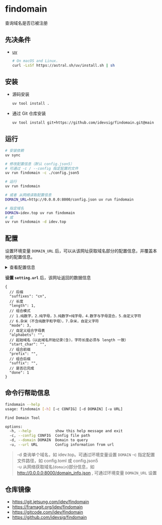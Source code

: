# findomain

查询域名是否已被注册

## 先决条件
- [uv](https://github.com/astral-sh/uv)
  ```bash
  # On macOS and Linux.
  curl -LsSf https://astral.sh/uv/install.sh | sh
  ```

## 安装
- 源码安装
  ```bash
  uv tool install .
  ```

- 通过 Git 仓库安装
  ```bash
  uv tool install git+https://github.com/idevsig/findomain.git@main
  ```

## 运行

```bash
# 安装依赖
uv sync

# 修改配置信息（默认 config.json5）
# 可通过 -c / --config 指定配置的文件
uv run findomain -c ./config.json5

# 运行
uv run findomain

# 或者 从网络读取配置信息
DOMAIN_URL=http://0.0.0.0:8000/config.json uv run findomain

# 指定域名
DOMAIN=idev.top uv run findomain
# 或
uv run findomain -d idev.top
```

## 配置

设置环境变量 `DOMAIN_URL` 后，可以从该网址获取域名部分的配置信息，并覆盖本地的配置信息。

<details>
<summary>查看配置信息</summary>

- [config.toml](config.toml)
- [config.json5](config.json5)

```json5
{
  // 设置
  "setting": {
    // 域名信息获取网址，断点查询使用，即 domain 项
    "url": "",
    // 查询结果保存网址
    // 具体 https://github.com/dutchcoders/transfer.sh 搭建的站点
    "transfer": "",
    // 本次查询域名列表保存文件名
    "domain_file": "domains.log",
    // 最大查询次数
    "max_retries": 3,
    // 日志级别
    // CRITICAL = 50
    // FATAL = CRITICAL
    // ERROR = 40
    // WARNING = 30
    // WARN = WARNING
    // INFO = 20
    // DEBUG = 10
    // NOTSET = 0    
    "log_level": "info",
    // 日志目录
    "log_dir": "logs",
    // 日志文件名
    "log_file": "runtime.log",
    // 结果文件名
    "result_file": "result.csv"
  },
  // 域名
  "domain": {
    // 后缀
    "suffixes": "cn",
    // 长度
    "length": 1,
    // 组合模式
    // 1.纯数字，2.纯字母，3.纯数字+纯字母，4.数字与字母混合，5.自定义字符
    // 6.杂米（不含纯数字和字母），7.杂米，自定义字符
    "mode": 3,
    // 自定义组合字母表
    "alphabets": "",
    // 起始域名（以此域名开始记录(含)，字符长度必须与 length 一致）
    "start_char": "",
    // 组合前缀
    "prefix": "",
    // 组合后缀
    "suffix": "",
    // 是否已完成
    "done": 1
  },
  // Whois
  "whois": {
    // 使用代理（功能未实现）
    "proxy": false,
    // 默认 Whois 提供商
    // west.西部数码(带注册时间),qcloud.腾讯云,zzidc.景安
    // 比如: west,qcloud,zzidc
    "dnp": ""
  },
  // 通知
  "notify": {
    // 提供者，逗号分隔。如 feishu,dingtalk
    "providers": "",
    // 钉钉
    "dingtalk": {
      // 钉钉 access_token
      "token": "",
      // 钉钉 Secret
      "secret": ""
    },
    // 飞书
    "feishu": {
      // 飞书 Token
      "token": "",
      // 飞书 Secret
      "secret": ""
    },
    // Lark
    "lark": {
      // Lark Token
      "token": "",
      // Lark Secret
      "secret": ""
    }
  }
}
```

</details>

**设置 `setting.url`** 后，该网址返回的数据信息

```json5
{
  // 后缀
  "suffixes": "cn",
  // 长度
  "length": 1,
  // 组合模式
  // 1.纯数字，2.纯字母，3.纯数字+纯字母，4.数字与字母混合，5.自定义字符
  // 6.杂米（不含纯数字和字母），7.杂米，自定义字符
  "mode": 3,
  // 自定义组合字母表
  "alphabets": "",
  // 起始域名（以此域名开始记录(含)，字符长度必须与 length 一致）
  "start_char": "",
  // 组合前缀
  "prefix": "",
  // 组合后缀
  "suffix": "",
  // 是否已完成
  "done": 1
}
```

## 命令行帮助信息
```bash
findomain --help
usage: findomain [-h] [-c CONFIG] [-d DOMAIN] [-u URL]

Find Domain Tool

options:
  -h, --help           show this help message and exit
  -c, --config CONFIG  Config file path
  -d, --domain DOMAIN  Domain to query
  -u, --url URL        Config information from url
```
> -d 查询单个域名，如 idev.top。可通过环境变量设置 `DOMAIN`
> -c 指定配置文件路径，如 config.toml 或 config.json5   
> -u 从网络获取域名(`domain`)部分信息，如 http://0.0.0.0:8000/domain_info.json , 可通过环境变量 `DOMAIN_URL` 设置

## 仓库镜像

- https://git.jetsung.com/idev/findomain
- https://framagit.org/idev/findomain
- https://gitcode.com/idev/findomain
- https://github.com/idevsig/findomain
